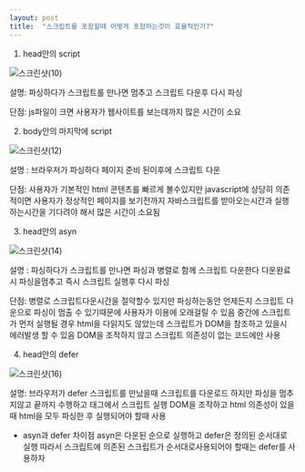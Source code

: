 ```yaml
---
layout: post
title:  "스크립트를 포함할때 어떻게 포함하는것이 효율적인가?"
---
```

1. head안의 script

![스크린샷(10)](https://user-images.githubusercontent.com/72345833/134871207-9281923b-8ede-439d-963e-fd14287fdadb.png)

설명: 파싱하다가 스크립트를 만나면 멈추고 스크립트 다운후 다시 파싱

단점: js파일이 크면 사용자가 웹사이트를 보는데까지 많은 시간이 소요

2. body안의 마지막에 script

![스크린샷(12)](https://user-images.githubusercontent.com/72345833/134872175-da1fc014-3eb8-47e2-8311-e9b7fb0b93c2.png)

설명 : 브라우저가 파싱하다 페이지 준비 된이후에 스크립트 다운

단점: 사용자가 기본적인 html 콘텐츠를 빠르게 볼수있지만 javascript에 상당히 의존적이면 
      사용자가 정상적인 페이지를 보기전까지 자바스크립트를 받아오는시간과 실행하는시간을 기다려야 해서 많은 시간이 소요됨

3. head안의 asyn

![스크린샷(14)](https://user-images.githubusercontent.com/72345833/134873152-5348167e-c363-4ca9-8866-4aa8d48e4d64.png)

설명 : 파싱하다가 스크립트를 만나면 파싱과 병렬로 함께 스크립트 다운한다 다운완료시 파싱을멈추고 즉시 스크립트 실행후 다시 파싱

단점: 병렬로 스크립트다운시간을 절약할수 있지만 파싱하는동안 언제든지 스크립트 다운으로 파싱이 멈출 수 있기때문에 사용자가 이용에 
      오래걸릴 수 있음
      중간에 스크립트가 먼저 실행될 경우 html을 다읽지도 않았는데 스크립트가 DOM을 참조하고 있을시 에러발생 할 수 있음
      DOM을 조작하지 않고 스크립트 의존성이 없는 코드에만 사용
 
4. head안의 defer

![스크린샷(16)](https://user-images.githubusercontent.com/72345833/134874294-374d8db3-7e57-4849-b1d1-11e3ff192b62.png)
 
 설명: 브라우저가 defer 스크립트를 만났을때 스크립트를 다운로드 하지만 파싱을 멈추지않고 끝까지 수행하고 </html>태그에서 스크립트 실행
       DOM을 조작하고 html 의존성이 있을 때 html을 모두 파싱한 후 실행되어야 할때 사용
       
- asyn과 defer 차이점
 asyn은 다운된 순으로 실행하고 defer은 정의된 순서대로 실행
 따라서 스크립트에 의존된 스크립트가 순서대로사용되어야 할때는 defer를 사용하자
  
